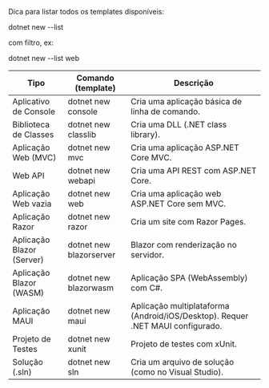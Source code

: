 Dica para listar todos os templates disponíveis:

dotnet new --list

com filtro, ex:

dotnet new --list web

|Tipo	| Comando (template)	| Descrição |
|-----------|---------|-----------------|
|Aplicativo de Console	| dotnet new console	| Cria uma aplicação básica de linha de comando. |
|Biblioteca de Classes	| dotnet new classlib	| Cria uma DLL (.NET class library). |
|Aplicação Web (MVC)	| dotnet new mvc	| Cria uma aplicação ASP.NET Core MVC. |
|Web API	| dotnet new webapi	| Cria uma API REST com ASP.NET Core. |
|Aplicação Web vazia	| dotnet new web	| Cria uma aplicação web ASP.NET Core sem MVC. |
|Aplicação Razor	| dotnet new razor	| Cria um site com Razor Pages. |
|Aplicação Blazor (Server)	| dotnet new blazorserver	| Blazor com renderização no servidor. |
|Aplicação Blazor (WASM)	| dotnet new blazorwasm	| Aplicação SPA (WebAssembly) com C#. |
|Aplicação MAUI	| dotnet new maui	| Aplicação multiplataforma (Android/iOS/Desktop). Requer .NET MAUI configurado. |
|Projeto de Testes	| dotnet new xunit	| Projeto de testes com xUnit. |
|Solução (.sln)	| dotnet new sln	| Cria um arquivo de solução (como no Visual Studio). |
